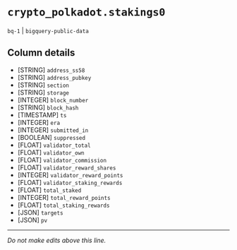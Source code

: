 # `crypto_polkadot.stakings0`
`bq-1` | `bigquery-public-data`

## Column details
* [STRING]    `address_ss58`
* [STRING]    `address_pubkey`
* [STRING]    `section`
* [STRING]    `storage`
* [INTEGER]   `block_number`
* [STRING]    `block_hash`
* [TIMESTAMP] `ts`
* [INTEGER]   `era`
* [INTEGER]   `submitted_in`
* [BOOLEAN]   `suppressed`
* [FLOAT]     `validator_total`
* [FLOAT]     `validator_own`
* [FLOAT]     `validator_commission`
* [FLOAT]     `validator_reward_shares`
* [INTEGER]   `validator_reward_points`
* [FLOAT]     `validator_staking_rewards`
* [FLOAT]     `total_staked`
* [INTEGER]   `total_reward_points`
* [FLOAT]     `total_staking_rewards`
* [JSON]      `targets`
* [JSON]      `pv`

-------------------------------------------------------------------------------
*Do not make edits above this line.*

